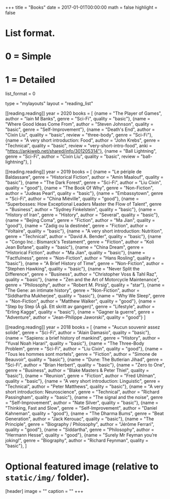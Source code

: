 +++
title = "Books"
date = 2017-01-01T00:00:00
math = false
highlight = false

# List format.
#   0 = Simple
#   1 = Detailed
list_format = 0

type = "mylayouts"
layout = "reading_list"

[[reading.reading]]
    year = 2020
    books = [
        {name = "The Player of Games", author = "Iain M Banks", genre = "Sci-Fi", quality = "basic"},
        {name = "Where Good Ideas Come From", author = "Steven Johnson", quality = "basic", genre = "Self-Improvement"},
        {name = "Death's End", author = "Cixin Liu", quality = "basic", review = "three-body", genre = "Sci-Fi"},
        {name = "A very short introduction: Food", author = "John Krebs", genre = "Technical", quality = "basic", review = "very-short-intro-food", anki = "https://ankiweb.net/shared/info/301205314"},
        {name = "Ball Lightning", genre = "Sci-Fi", author = "Cixin Liu", quality = "basic", review = "ball-lightning"},
    ]


[[reading.reading]]
    year = 2019
    books = [
        {name = "Le périple de Baldassare", genre = "Historical Fiction", author = "Amin Maalouf", quality = "basic"},
        {name = "The Dark Forest", genre = "Sci-Fi", author = "Liu Cixin", quality = "good"},
        {name = "The Book Of Why", genre = "Non-Fiction", author = "Judeas Pearl", quality = "basic"},
        {name = "Embassytown", genre = "Sci-Fi", author = "China Miéville", quality = "good"},
        {name = "Superbosses: How Exceptional Leaders Master the Flow of Talent", genre = "Business", author = "Sydney Finkelstein", quality = "basic"},
        {name = "History of Iran", genre = "History", author = "Several", quality = "basic"},
        {name = "Bejing Coma", genre = "Fiction", author = "Ma Jian", quality = "good"},
        {name = "Zadig ou la destinée", genre = "Fiction", author = "Voltaire", quality = "basic"},
        {name = "A very short introduction: Nutrition", genre = "Technical", author = "David A. Bender", quality = "basic"},
        {name = "Congo Inc.: Bismarck's Testament", genre = "Fiction", author = "Koli Jean Bofane", quality = "basic"},
        {name = "China Dream", genre = "Historical Fiction", author = "Ma Jian", quality = "basic"},
        {name = "Factfulness", genre = "Non-Fiction", author = "Hans Rosling", quality = "basic"},
        {name = "A Brief History of Time", genre = "Non-Fiction", author = "Stephen Hawking", quality = "basic"},
        {name = "Never Split the Difference", genre = "Business", author = "Christopher Voss & Tahl Raz", quality = "basic"},
        {name = "Zen and the Art of Motorcycle Maintenance", genre = "Philosophy", author = "Robert M. Pirsig", quality = "star"},
        {name = "The Gene: an intimate history", genre = "Non-Fiction", author = "Siddhartha Mukherjee", quality = "basic"},
        {name = "Why We Sleep", genre = "Non-Fiction", author = "Matthew Walker", quality = "good"},
        {name = "Step by Step (Å gå. Ett skritt av gangen)", genre = "Lifestyle", author = "Erling Kagge", quality = "basic"},
        {name = "Gagner la guerre", genre = "Adventure", author = "Jean-Philippe Jaworski", quality = "good"}
    ]

[[reading.reading]]
    year = 2018
    books = [
        {name = "Aucun souvenir assez solide", genre = "Sci-Fi", author = "Alain Damasio", quality = "basic"},
        {name = "Sapiens: a brief history of mankind", genre = "History", author = "Yuval Noah Harari", quality = "basic"},
        {name = "The Three-Body Problem", genre = "Sci-Fi", author = "Liu Cixin", quality = "good"},
        {name = "Tous les hommes sont mortels", genre = "Fiction", author = "Simone de Beauvoir", quality = "basic"},
        {name = "Dune: The Butlerian Jihad", genre = "Sci-Fi", author = "Brian Herbert", quality = "basic"},
        {name = "Zero to One", genre = "Business", author = "Blake Masters & Peter Thiel", quality = "basic"},
        {name = "Reunion", genre = "Fiction", author = "Fred Uhlman", quality = "basic"},
        {name = "A very short introduction: Linguistic", genre = "Technical", author = "Peter Matthews", quality = "basic"},
        {name = "A very short introduction: Neuroscience", genre = "Technical", author = "Richard Passingham", quality = "basic"},
        {name = "The signal and the noise", genre = "Self-Improvement", author = "Nate Silver", quality = "basic"},
        {name = "Thinking, Fast and Slow", genre = "Self-Improvement", author = "Daniel Kahneman", quality = "good"},
        {name = "The Dharma Bums", genre = "Beat Generation", author = "Jack Kerouac", quality = "basic"},
        {name = "The Principle", genre = "Biography / Philosophy", author = "Jérôme Ferrari", quality = "good"},
        {name = "Siddartha", genre = "Philosophy", author = "Hermann Hesse", quality = "good"},
        {name = "Surely Mr Feyman you’re joking!", genre = "Biography", author = "Richard Feynman", quality = "basic"},
    ]




# Optional featured image (relative to `static/img/` folder).
[header]
image = ""
caption = ""
+++
